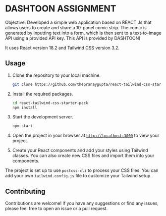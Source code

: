 # DASHTOON ASSIGNMENT
Objective:
Developed a simple web application based on REACT Js that allows users to create and share a 10-panel comic strip. The comic is generated by inputting text into a form, which is then sent to a text-to-image API using a provided API key. This API is provided by DASHTOON!

It uses React version 18.2 and Tailwind CSS version 3.2.

## Usage
1. Clone the repository to your local machine.
    ```sh
    git clone https://github.com/thepranaygupta/react-tailwind-css-starter-pack.git
    ```

1. Install the required packages.
    ```sh
    cd react-tailwind-css-starter-pack
    npm install
    ```

1. Start the development server.
    ```sh
    npm start
    ```
1. Open the project in your browser at [`http://localhost:3000`](http://localhost:3000) to view your project.
1. Create your React components and add your styles using Tailwind classes. You can also create new CSS files and import them into your components.

The project is set up to use `postcss-cli` to process your CSS files. You can add your own `tailwind.config.js` file to customize your Tailwind setup.

## Contributing

Contributions are welcome! If you have any suggestions or find any issues, please feel free to open an issue or a pull request.
